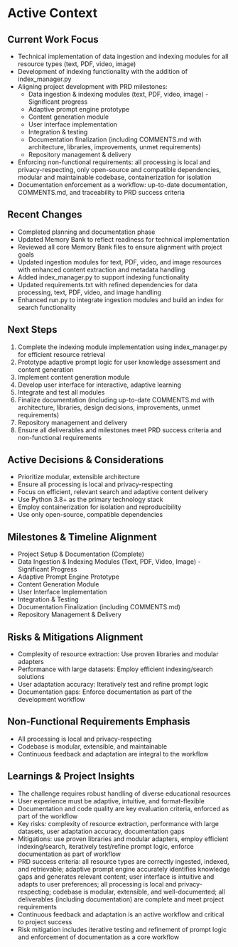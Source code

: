 # Active Context

## Current Work Focus

- Technical implementation of data ingestion and indexing modules for all resource types (text, PDF, video, image)
- Development of indexing functionality with the addition of index_manager.py
- Aligning project development with PRD milestones:
  - Data ingestion & indexing modules (text, PDF, video, image) - Significant progress
  - Adaptive prompt engine prototype
  - Content generation module
  - User interface implementation
  - Integration & testing
  - Documentation finalization (including COMMENTS.md with architecture, libraries, improvements, unmet requirements)
  - Repository management & delivery
- Enforcing non-functional requirements: all processing is local and privacy-respecting, only open-source and compatible
  dependencies, modular and maintainable codebase, containerization for isolation
- Documentation enforcement as a workflow: up-to-date documentation, COMMENTS.md, and traceability to PRD success
  criteria

## Recent Changes

- Completed planning and documentation phase
- Updated Memory Bank to reflect readiness for technical implementation
- Reviewed all core Memory Bank files to ensure alignment with project goals
- Updated ingestion modules for text, PDF, video, and image resources with enhanced content extraction and metadata
  handling
- Added index_manager.py to support indexing functionality
- Updated requirements.txt with refined dependencies for data processing, text, PDF, video, and image handling
- Enhanced run.py to integrate ingestion modules and build an index for search functionality

## Next Steps

1. Complete the indexing module implementation using index_manager.py for efficient resource retrieval
2. Prototype adaptive prompt logic for user knowledge assessment and content generation
3. Implement content generation module
4. Develop user interface for interactive, adaptive learning
5. Integrate and test all modules
6. Finalize documentation (including up-to-date COMMENTS.md with architecture, libraries, design decisions,
   improvements, unmet requirements)
7. Repository management and delivery
8. Ensure all deliverables and milestones meet PRD success criteria and non-functional requirements

## Active Decisions & Considerations

- Prioritize modular, extensible architecture
- Ensure all processing is local and privacy-respecting
- Focus on efficient, relevant search and adaptive content delivery
- Use Python 3.8+ as the primary technology stack
- Employ containerization for isolation and reproducibility
- Use only open-source, compatible dependencies

## Milestones & Timeline Alignment

- Project Setup & Documentation (Complete)
- Data Ingestion & Indexing Modules (Text, PDF, Video, Image) - Significant Progress
- Adaptive Prompt Engine Prototype
- Content Generation Module
- User Interface Implementation
- Integration & Testing
- Documentation Finalization (including COMMENTS.md)
- Repository Management & Delivery

## Risks & Mitigations Alignment

- Complexity of resource extraction: Use proven libraries and modular adapters
- Performance with large datasets: Employ efficient indexing/search solutions
- User adaptation accuracy: Iteratively test and refine prompt logic
- Documentation gaps: Enforce documentation as part of the development workflow

## Non-Functional Requirements Emphasis

- All processing is local and privacy-respecting
- Codebase is modular, extensible, and maintainable
- Continuous feedback and adaptation are integral to the workflow

## Learnings & Project Insights

- The challenge requires robust handling of diverse educational resources
- User experience must be adaptive, intuitive, and format-flexible
- Documentation and code quality are key evaluation criteria, enforced as part of the workflow
- Key risks: complexity of resource extraction, performance with large datasets, user adaptation accuracy, documentation
  gaps
- Mitigations: use proven libraries and modular adapters, employ efficient indexing/search, iteratively test/refine
  prompt logic, enforce documentation as part of workflow
- PRD success criteria: all resource types are correctly ingested, indexed, and retrievable; adaptive prompt engine
  accurately identifies knowledge gaps and generates relevant content; user interface is intuitive and adapts to user
  preferences; all processing is local and privacy-respecting; codebase is modular, extensible, and well-documented; all
  deliverables (including documentation) are complete and meet project requirements
- Continuous feedback and adaptation is an active workflow and critical to project success
- Risk mitigation includes iterative testing and refinement of prompt logic and enforcement of documentation as a core
  workflow
